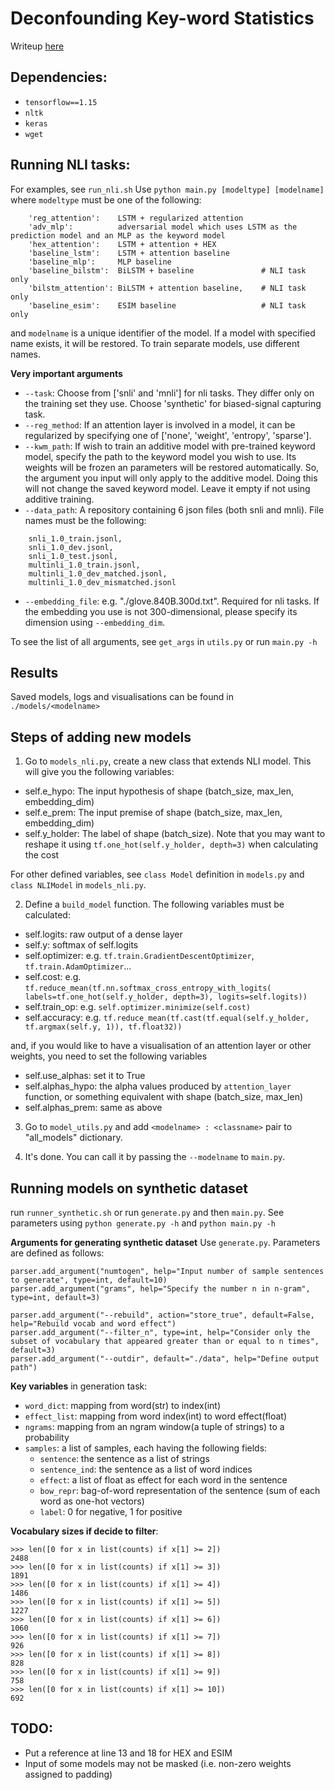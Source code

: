 # Deconfounding Key-word Statistics

Writeup [here](https://github.com/PaulCCCCCCH/synthetic-confounder-modeling/blob/master/Rearranged_SNLI_Long_Paper.pdf)

## Dependencies:
- `tensorflow==1.15`
- `nltk`
- `keras`
- `wget`

## Running NLI tasks:
For examples, see `run_nli.sh`
Use `python main.py [modeltype] [modelname]` where `modeltype` must be one of the following:
```
    'reg_attention':    LSTM + regularized attention
    'adv_mlp':          adversarial model which uses LSTM as the prediction model and an MLP as the keyword model
    'hex_attention':    LSTM + attention + HEX
    'baseline_lstm':    LSTM + attention baseline
    'baseline_mlp':     MLP baseline
    'baseline_bilstm':  BiLSTM + baseline               # NLI task only
    'bilstm_attention': BiLSTM + attention baseline,    # NLI task only
    'baseline_esim':    ESIM baseline                   # NLI task only
```
and `modelname` is a unique identifier of the model. If a model with specified name exists, it will be restored.
To train separate models, use different names.

**Very important arguments**
- `--task`: Choose from ['snli' and 'mnli'] for nli tasks. They differ only on the training set they use.
Choose 'synthetic' for biased-signal capturing task.
- `--reg_method`: If an attention layer is involved in a model, it can be regularized by specifying one of
['none', 'weight', 'entropy', 'sparse'].
- `--kwm_path`: If wish to train an additive model with pre-trained keyword model, specify the path to the
keyword model you wish to use. Its weights will be frozen an parameters will be restored automatically. So, the
argument you input will only apply to the additive model. Doing this will not change the saved keyword model.
Leave it empty if not using additive training.
- `--data_path`: A repository containing 6 json files (both snli and mnli). File names must be the following:
```
    snli_1.0_train.jsonl,
    snli_1.0_dev.jsonl,
    snli_1.0_test.jsonl,
    multinli_1.0_train.jsonl,
    multinli_1.0_dev_matched.jsonl,
    multinli_1.0_dev_mismatched.jsonl
```
- `--embedding_file`: e.g. "./glove.840B.300d.txt". Required for nli tasks. If the embedding you use is not
300-dimensional, please specify its dimension using `--embedding_dim`.

To see the list of all arguments, see `get_args` in `utils.py` or run `main.py -h`

## Results
Saved models, logs and visualisations can be found in `./models/<modelname>`

## Steps of adding new models
1. Go to `models_nli.py`, create a new class that extends NLI model. This will give you the following variables:
- self.e_hypo: The input hypothesis of shape (batch_size, max_len, embedding_dim)
- self.e_prem: The input premise of shape (batch_size, max_len, embedding_dim)
- self.y_holder: The label of shape (batch_size). Note that you may want to reshape it using
`tf.one_hot(self.y_holder, depth=3)` when calculating the cost

For other defined variables, see `class Model` definition in `models.py` and `class NLIModel` in `models_nli.py`.


2. Define a `build_model` function. The following variables must be calculated:
- self.logits: raw output of a dense layer
- self.y: softmax of self.logits
- self.optimizer: e.g. `tf.train.GradientDescentOptimizer`, `tf.train.AdamOptimizer`...
- self.cost: e.g. `tf.reduce_mean(tf.nn.softmax_cross_entropy_with_logits(
            labels=tf.one_hot(self.y_holder, depth=3), logits=self.logits))`
- self.train_op: e.g. `self.optimizer.minimize(self.cost)`
- self.accuracy: e.g. `tf.reduce_mean(tf.cast(tf.equal(self.y_holder, tf.argmax(self.y, 1)), tf.float32))`

and, if you would like to have a visualisation of an attention layer or other weights, you need to set the following
variables
- self.use_alphas: set it to True
- self.alphas_hypo: the alpha values produced by `attention_layer` function, or something equivalent
with shape (batch_size, max_len)
- self.alphas_prem: same as above

3. Go to `model_utils.py` and add `<modelname> : <classname>` pair to "all_models" dictionary.

4. It's done. You can call it by passing the `--modelname` to `main.py`.


## Running models on synthetic dataset
run `runner_synthetic.sh` or run `generate.py` and then `main.py`.
See parameters using `python generate.py -h` and `python main.py -h`

**Arguments for generating synthetic dataset**
Use `generate.py`. Parameters are defined as follows:
```
parser.add_argument("numtogen", help="Input number of sample sentences to generate", type=int, default=10)
parser.add_argument("grams", help="Specify the number n in n-gram", type=int, default=3)

parser.add_argument("--rebuild", action="store_true", default=False, help="Rebuild vocab and word effect")
parser.add_argument("--filter_n", type=int, help="Consider only the subset of vocabulary that appeared greater than or equal to n times", default=3)
parser.add_argument("--outdir", default="./data", help="Define output path")
```

**Key variables** in generation task:
- `word_dict`: mapping from word(str) to index(int)
- `effect_list`: mapping from word index(int) to word effect(float)
- `ngrams`: mapping from an ngram window(a tuple of strings) to a probability
- `samples`: a list of samples, each having the following fields:
    * `sentence`: the sentence as a list of strings
    * `sentence_ind`: the sentence as a list of word indices
    * `effect`: a list of float as effect for each word in the sentence
    * `bow_repr`: bag-of-word representation of the sentence (sum of each word as one-hot vectors)
    * `label`: 0 for negative, 1 for positive


**Vocabulary sizes if decide to filter**:
```
>>> len([0 for x in list(counts) if x[1] >= 2])
2488
>>> len([0 for x in list(counts) if x[1] >= 3])
1891
>>> len([0 for x in list(counts) if x[1] >= 4])
1486
>>> len([0 for x in list(counts) if x[1] >= 5])
1227
>>> len([0 for x in list(counts) if x[1] >= 6])
1060
>>> len([0 for x in list(counts) if x[1] >= 7])
926
>>> len([0 for x in list(counts) if x[1] >= 8])
828
>>> len([0 for x in list(counts) if x[1] >= 9])
758
>>> len([0 for x in list(counts) if x[1] >= 10])
692
```

## TODO:
- Put a reference at line 13 and 18 for HEX and ESIM
- Input of some models may not be masked (i.e. non-zero weights assigned to padding)

